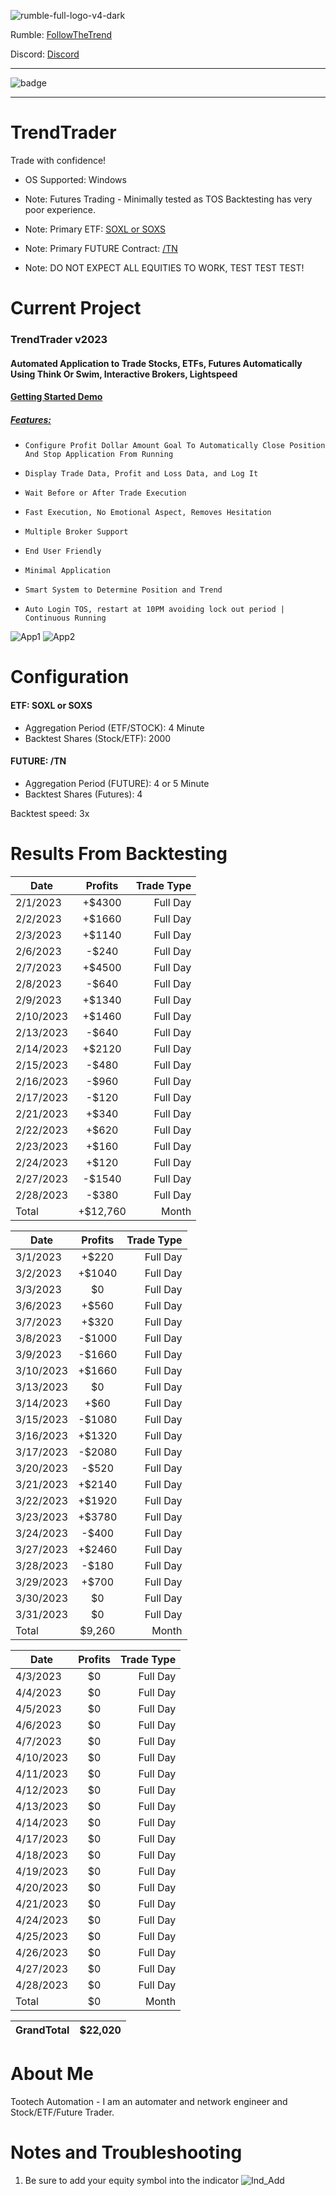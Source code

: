 ![rumble-full-logo-v4-dark](https://github.com/tootechautomation/TrendTrader/assets/50243547/4777a5c4-f796-4523-b665-1b06970cab18)

Rumble: <a href="https://rumble.com/user/FollowTheTrend" target="_Blank">FollowTheTrend</a>                  



Discord: <a href="https://discord.gg/24Ts7mZxnS">Discord</a>

***

![badge](https://github.com/tootechautomation/TrendTrader/assets/50243547/f75ab3ad-e56e-4cf2-8886-e548256608b6)

***


# TrendTrader

Trade with confidence!
- OS Supported: Windows

- Note: Futures Trading - Minimally tested as TOS Backtesting has very poor experience.
- Note: Primary ETF: <a href="https://www.direxion.com/product/daily-semiconductor-bull-bear-3x-etfs">SOXL or SOXS</a>
- Note: Primary FUTURE Contract: <a href="https://www.cmegroup.com/markets/interest-rates/us-treasury/ultra-10-year-us-treasury-note.contractSpecs.html">/TN</a>


- Note: DO NOT EXPECT ALL EQUITIES TO WORK, TEST TEST TEST!


# Current Project

### TrendTrader v2023
#### Automated Application to Trade Stocks, ETFs, Futures Automatically Using Think Or Swim, Interactive Brokers, Lightspeed

#### <a href="https://rumble.com/v2rqpss-trendtrader-automated-trading-demo.html">Getting Started Demo</a>

##### <a href="https://rumble.com/v2rnuq8-trendtrader-automatic-trading-features.html">Features:</a>
*     Configure Profit Dollar Amount Goal To Automatically Close Position And Stop Application From Running
*     Display Trade Data, Profit and Loss Data, and Log It
*     Wait Before or After Trade Execution
*     Fast Execution, No Emotional Aspect, Removes Hesitation
*     Multiple Broker Support
*     End User Friendly
*     Minimal Application
*     Smart System to Determine Position and Trend
*     Auto Login TOS, restart at 10PM avoiding lock out period | Continuous Running
     
![App1](https://github.com/tootechautomation/TrendTrader/assets/50243547/66e13cf1-1cd1-444a-87ac-609c40ee688d)
![App2](https://github.com/tootechautomation/TrendTrader/assets/50243547/932cd406-bed0-4c60-a204-1583f987dd8c)


# Configuration


#### ETF: SOXL or SOXS
 - Aggregation Period (ETF/STOCK): 4 Minute
 - Backtest Shares (Stock/ETF): 2000
#### FUTURE: /TN
 - Aggregation Period (FUTURE): 4 or 5 Minute
 - Backtest Shares (Futures): 4

Backtest speed: 3x



# Results From Backtesting


| Date       | Profits | Trade Type   |
| ---------- |:-------:| ------------:|
| 2/1/2023   | +$4300  |  Full Day    |
| 2/2/2023   | +$1660  |  Full Day    |
| 2/3/2023   | +$1140  |  Full Day    |
| 2/6/2023   | -$240   |  Full Day    |
| 2/7/2023   | +$4500  |  Full Day    |
| 2/8/2023   | -$640   |  Full Day    |
| 2/9/2023   | +$1340  |  Full Day    |
| 2/10/2023  | +$1460  |  Full Day    |
| 2/13/2023  | -$640   |  Full Day    |
| 2/14/2023  | +$2120  |  Full Day    |
| 2/15/2023  | -$480   |  Full Day    |
| 2/16/2023  | -$960   |  Full Day    |
| 2/17/2023  | -$120   |  Full Day    |
| 2/21/2023  | +$340  |  Full Day    |
| 2/22/2023  | +$620   |  Full Day    |
| 2/23/2023  | +$160   |  Full Day    |
| 2/24/2023  | +$120   |  Full Day    |
| 2/27/2023  | -$1540  |  Full Day    |
| 2/28/2023  | -$380   |  Full Day    |
| Total      | +$12,760|  Month       |

| Date       | Profits | Trade Type   |
| ---------- |:-------:| ------------:|
| 3/1/2023   | +$220   |  Full Day    |
| 3/2/2023   | +$1040  |  Full Day    |
| 3/3/2023   | $0      |  Full Day    |
| 3/6/2023   | +$560   |  Full Day    |
| 3/7/2023   | +$320   |  Full Day    |
| 3/8/2023   | -$1000  |  Full Day    |
| 3/9/2023   | -$1660  |  Full Day    |
| 3/10/2023  | +$1660  |  Full Day    |
| 3/13/2023  | $0      |  Full Day    |
| 3/14/2023  | +$60    |  Full Day    |
| 3/15/2023  | -$1080  |  Full Day    |
| 3/16/2023  | +$1320  |  Full Day    |
| 3/17/2023  | -$2080  |  Full Day    |
| 3/20/2023  | -$520   |  Full Day    |
| 3/21/2023  | +$2140  |  Full Day    |
| 3/22/2023  | +$1920  |  Full Day    |
| 3/23/2023  | +$3780  |  Full Day    |
| 3/24/2023  | -$400   |  Full Day    |
| 3/27/2023  | +$2460  |  Full Day    |
| 3/28/2023  | -$180   |  Full Day    |
| 3/29/2023  | +$700   |  Full Day    |
| 3/30/2023  | $0      |  Full Day    |
| 3/31/2023  | $0      |  Full Day    |
| Total      | $9,260  |  Month       |

| Date       | Profits | Trade Type   |
| ---------- |:-------:| ------------:|
| 4/3/2023   | $0      |  Full Day    |
| 4/4/2023   | $0      |  Full Day    |
| 4/5/2023   | $0      |  Full Day    |
| 4/6/2023   | $0      |  Full Day    |
| 4/7/2023   | $0      |  Full Day    |
| 4/10/2023  | $0      |  Full Day    |
| 4/11/2023  | $0      |  Full Day    |
| 4/12/2023  | $0      |  Full Day    |
| 4/13/2023  | $0      |  Full Day    |
| 4/14/2023  | $0      |  Full Day    |
| 4/17/2023  | $0      |  Full Day    |
| 4/18/2023  | $0      |  Full Day    |
| 4/19/2023  | $0      |  Full Day    |
| 4/20/2023  | $0      |  Full Day    |
| 4/21/2023  | $0      |  Full Day    |
| 4/24/2023  | $0      |  Full Day    |
| 4/25/2023  | $0      |  Full Day    |
| 4/26/2023  | $0      |  Full Day    |
| 4/27/2023  | $0      |  Full Day    |
| 4/28/2023  | $0      |  Full Day    |
| Total      | $0      |  Month       |

| GrandTotal | $22,020 | 
| ---------- |:-------:|

 
# About Me
 Tootech Automation - I am an automater and network engineer and Stock/ETF/Future Trader.
 
 
 
 
 
 
 # Notes and Troubleshooting
 
 1. Be sure to add your equity symbol into the indicator
![Ind_Add](https://github.com/tootechautomation/TrendTrader/assets/50243547/d46e09b5-d600-43ac-b7ab-3352e9b0e96b)

 

